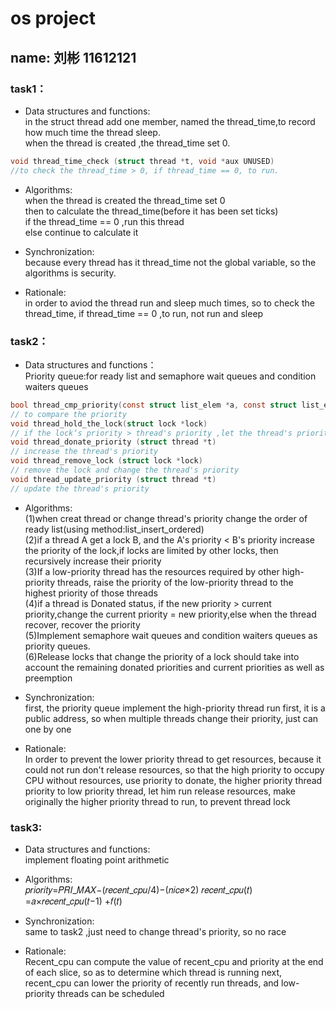 # os project
## name: 刘彬 11612121
### task1：
* Data structures and functions:  
in the struct thread  add one member, named the thread_time,to record how much time the thread sleep.  
when the thread is created ,the thread_time set 0.  
``` c
void thread_time_check (struct thread *t, void *aux UNUSED)  
//to check the thread_time > 0, if thread_time == 0, to run.  
```
  
* Algorithms:  
		when the thread is created the thread_time set 0  
		then to calculate the thread_time(before it has been set ticks)  
		if the thread_time == 0 ,run this thread  
		else continue to calculate it  
	
* Synchronization:  
		because every thread has it thread_time not the global variable, so the algorithms is security.  
		
* Rationale:  
		in order to aviod the thread run and sleep much times, so to check the thread_time, if thread_time == 0 ,to run, not run and sleep
	
### task2：  
* Data structures and functions：  
		Priority queue:for ready list and semaphore wait queues and condition waiters queues  
``` c
bool thread_cmp_priority(const struct list_elem *a, const struct list_elem *b, void *aux UNUSED)
// to compare the priority  
void thread_hold_the_lock(struct lock *lock)  
// if the lock‘s priority > thread's priority ,let the thread's priority = lock's priority  
void thread_donate_priority (struct thread *t)  
// increase the thread's priority  
void thread_remove_lock (struct lock *lock)  
// remove the lock and change the thread's priority  
void thread_update_priority (struct thread *t)  
// update the thread's priority  
 ```
	
* Algorithms:   
		(1)when creat thread or change thread's priority change the order of  ready list(using method:list_insert_ordered)  
		(2)if a thread A get a lock B, and the A's priority < B's priority increase the priority of the lock,if locks are limited by other locks, then recursively increase their priority  
		(3)If a low-priority thread has the resources required by other high-priority threads, raise the priority of the low-priority thread to the highest priority of those threads  
		(4)if a thread is Donated status, if the new priority > current priority,change the current priority = new priority,else when the thread recover, recover the priority  
		(5)Implement semaphore wait queues and condition waiters queues as priority queues.  
		(6)Release locks that change the priority of a lock should take into account the remaining donated priorities and current priorities as well as preemption  
	
* Synchronization:  
		first, the priority queue implement the high-priority thread run first, it is a public address, so when multiple threads change their priority, just can one by one   
	
* Rationale:  
		In order to prevent the lower priority thread to get resources, because it could not run don't release resources, so that the high priority to occupy CPU without resources, use priority to donate, the higher priority thread priority to low priority thread, let him run release resources, make originally the higher priority thread to run, to prevent thread lock
	
### task3:  
* Data structures and functions:  
		implement floating point arithmetic
		
* Algorithms:  
		𝑝𝑟𝑖𝑜𝑟𝑖𝑡𝑦=𝑃𝑅𝐼_𝑀𝐴𝑋−(𝑟𝑒𝑐𝑒𝑛𝑡_𝑐𝑝𝑢/4)−(𝑛𝑖𝑐𝑒×2)
		𝑟𝑒𝑐𝑒𝑛𝑡_𝑐𝑝𝑢(𝑡) =𝑎×𝑟𝑒𝑐𝑒𝑛𝑡_𝑐𝑝𝑢(𝑡−1) +𝑓(𝑡) 

*	Synchronization:  
		same to task2 ,just need to change thread's priority, so no race
*	Rationale:  
		Recent_cpu can compute the value of recent_cpu and priority at the end of each slice, so as to determine which thread is running next, recent_cpu can lower the priority of recently run threads, and low-priority threads can be scheduled


